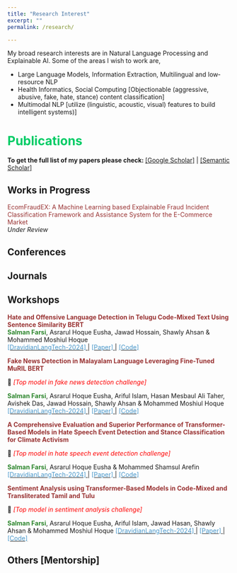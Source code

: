```yaml
---
title: "Research Interest"
excerpt: ""
permalink: /research/

---
```


My broad research interests are in Natural Language Processing and Explainable AI. Some of the areas I wish to work are,

 * Large Language Models, Information Extraction, Multilingual and low‐resource NLP
 * Health Informatics, Social Computing [Objectionable (aggressive, abusive, fake, hate, stance) content classification]
 * Multimodal NLP [utilize (linguistic, acoustic, visual) features to build intelligent systems)]
 
  
<!--
  ## <font color="#00cc66"> Research Statement </font>  
    Will write my research statement here.
  *<font color="#ff6633">Omar Sharif</font>*
-->

# <font color="#00cc66"> Publications </font> 

<b>To get the full list of my papers please check: </b>[[Google Scholar]](https://scholar.google.com/citations?user=lNmtUxsAAAAJ&hl=en) | [[Semantic Scholar]](https://www.semanticscholar.org/author/Salman-Farsi/2291362611)

## <font > Works in Progress </font> 

<font color="#993333">EcomFraudEX: A Machine Learning based Explainable Fraud Incident Classification Framework and Assistance System for the E-Commerce Market</font>     
*<font >Under Review</font>*  

## <font> Conferences </font> 
     
  
## <font > Journals </font>  


## <font > Workshops </font>
 
  <b><font color="#993333">Hate and Offensive Language Detection in Telugu Code-Mixed Text Using Sentence
Similarity BERT</font></b>  
  <b><font color="#2d862d">Salman Farsi</font></b>, Asrarul Hoque Eusha, Jawad Hossain, Shawly Ahsan & Mohammed Moshiul Hoque   
  [<font color="#4796C9"> [DravidianLangTech-2024] </font>](https://sites.google.com/view/dravidianlangtech-2024/) | [<font color="#4796C9">[Paper] </font>](https://aclanthology.org/2024.dravidianlangtech-1.32/) | [<font   color="#4796C9"> [Code] </font>](https://github.com/Salman1804102/HOLD-DravidianLangTech2024)  

  <b><font color="#993333">Fake News Detection in Malayalam Language Leveraging Fine-Tuned MuRIL BERT</font></b>  
  
  🥇 *<font color="#f00">[Top model in fake news detection challenge]</font>*
  
  <b><font color="#2d862d">Salman Farsi</font></b>, Asrarul Hoque Eusha, Ariful Islam, Hasan Mesbaul Ali Taher, Avishek Das, Jawad Hossain, Shawly Ahsan & Mohammed Moshiul Hoque   
  [<font color="#4796C9"> [DravidianLangTech-2024] </font>](https://sites.google.com/view/dravidianlangtech-2024/) | [<font color="#4796C9">[Paper] </font>](https://aclanthology.org/2024.dravidianlangtech-1.29/) | [<font   color="#4796C9"> [Code] </font>](https://github.com/Salman1804102/FakeNews-DravidianLangTech2024)  
  
 <b><font color="#993333">A Comprehensive Evaluation and Superior Performance of Transformer-Based Models in Hate Speech Event Detection and Stance Classification for Climate Activism</font></b> 

 🥇 *<font color="#f00">[Top model in hate speech event detection challenge]</font>*
   
   <b><font color="#2d862d">Salman Farsi</font></b>, Asrarul Hoque Eusha & Mohammed Shamsul Arefin 
  [<font color="#4796C9"> [DravidianLangTech-2024] </font>](https://sites.google.com/view/dravidianlangtech-2024/) | [<font color="#4796C9">[Paper] </font>](https://aclanthology.org/2024.case-1.20/) | [<font   color="#4796C9"> [Code] </font>](https://github.com/Salman1804102/CASE-2024)  
 

 <b><font color="#993333">Sentiment Analysis using Transformer-Based Models in Code-Mixed and
Transliterated Tamil and Tulu</font></b> 

🥇 *<font color="#f00">[Top model in sentiment analysis challenge]</font>*
 
 <b><font color="#2d862d">Salman Farsi</font></b>, Asrarul Hoque Eusha, Ariful Islam, Jawad Hasan, Shawly Ahsan & Mohammed Moshiul Hoque
  [<font color="#4796C9"> [DravidianLangTech-2024] </font>](https://sites.google.com/view/dravidianlangtech-2024/) | [<font color="#4796C9">[Paper] </font>](https://aclanthology.org/2024.dravidianlangtech-1.34/) | [<font   color="#4796C9"> [Code] </font>](https://github.com/Salman1804102/SentiMent-DravidianLangTech2024)  
  
  
## <font > Others [Mentorship] </font>



  
